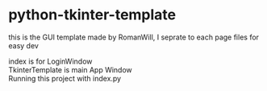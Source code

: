 # python-tkinter-template
this is the GUI template made by RomanWill, I seprate to each page files for easy dev

index is for LoginWindow  
TkinterTemplate is main App Window  
Running this project with index.py
